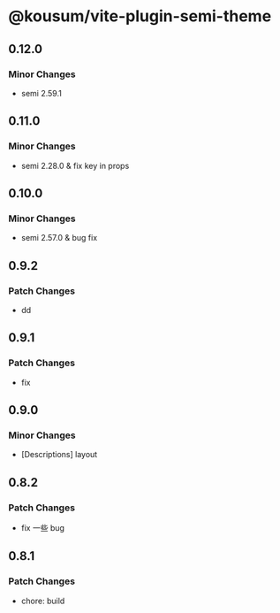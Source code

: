 # @kousum/vite-plugin-semi-theme

## 0.12.0

### Minor Changes

- semi 2.59.1

## 0.11.0

### Minor Changes

- semi 2.28.0 & fix key in props

## 0.10.0

### Minor Changes

- semi 2.57.0 & bug fix

## 0.9.2

### Patch Changes

- dd

## 0.9.1

### Patch Changes

- fix

## 0.9.0

### Minor Changes

- [Descriptions] layout

## 0.8.2

### Patch Changes

- fix 一些 bug

## 0.8.1

### Patch Changes

- chore: build

